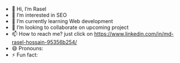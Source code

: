 - 👋 Hi, I’m Rasel
- 👀 I’m interested in SEO
- 🌱 I’m currently learning Web development
- 💞️ I’m looking to collaborate on upcoming project
- 📫 How to reach me? just click on https://www.linkedin.com/in/md-rasel-hossain-95356b254/
- 😄 Pronouns:
- ⚡ Fun fact: 

<!---
rasel-533/rasel-533 is a ✨ special ✨ repository because its `README.md` (this file) appears on your GitHub profile.
You can click the Preview link to take a look at your changes.
--->
